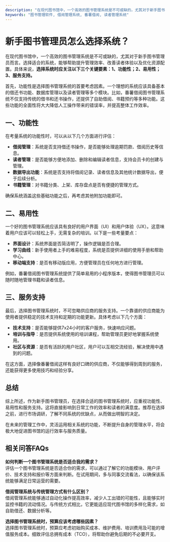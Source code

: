 ```yaml
---
description: "在现代图书馆中，一个高效的图书管理系统是不可或缺的，尤其对于新手图书管理员而言。选择适合的系统，能够帮助提升管理效率、改善读者体验以及优化资源配置。具体来说，**选择系统时应关注以下三个关键要素：1、功能性；2、易用性；3、服务支持。**"
keywords: "图书管理软件, 借阅管理系统, 番薯借阅, 读者管理系统"
---
```

# 新手图书管理员怎么选择系统？

在现代图书馆中，一个高效的图书管理系统是不可或缺的，尤其对于新手图书管理员而言。选择适合的系统，能够帮助提升管理效率、改善读者体验以及优化资源配置。具体来说，**选择系统时应关注以下三个关键要素：1、功能性；2、易用性；3、服务支持。**

首先，功能性是选择图书管理系统的首要考虑因素。一个理想的系统应该具备基本的借还书功能、数据库管理以及读者管理等多个模块。比如，番薯借阅图书管理系统不仅支持传统的借书和还书操作，还提供了自助借阅、书籍预约等多种功能。这些功能的全面性将大大降低人工操作带来的错误率，并提高整体工作效率。

## 一、功能性

在考量系统的功能性时，可以从以下几个方面进行评估：

- **借阅管理**：系统是否支持借还书操作，是否能够处理逾期罚款、借阅历史等信息。
- **读者管理**：是否能够方便地添加、删除和编辑读者信息，支持会员卡的创建与管理。
- **数据导出功能**：系统是否支持将借阅记录、读者信息及其他统计数据导出，便于后续分析。
- **书籍管理**：对书籍分类、上架、库存盘点是否有便捷的管理方式。

确保系统涵盖这些基础功能之后，再考虑其他附加功能即可。

## 二、易用性

一个好的图书管理系统应该具有良好的用户界面（UI）和用户体验（UX）。这意味着用户应该可以轻松上手，无需复杂的培训。以下是一些考量要点：

- **界面设计**：系统界面是否简洁明了，操作逻辑是否合理。
- **学习曲线**：新手使用者上手的难易程度，系统是否提供详细的使用手册和帮助中心。
- **移动端支持**：是否有移动版应用，方便管理员在任何地方进行管理。

例如，番薯借阅图书管理系统提供了简单易用的小程序版本，使得图书管理员可以随时随地管理书籍和读者信息。

## 三、服务支持

最后，选择图书管理系统时，不可忽略供应商的服务支持。一个靠谱的供应商能为使用者提供稳定的技术支持和定期的功能更新。具体考虑以下几个方面：

- **技术支持**：是否能够提供7x24小时的客户服务，快速响应问题。
- **培训与指导**：是否提供系统使用的培训课程，帮助管理员更好地掌握系统使用。
- **社区与资源**：是否有活跃的用户社区，用户可以互相交流经验，解决使用中遇到的问题。

在这方面，选择像番薯借阅这样有良好口碑的供应商，不仅能够得到周到的服务，还能获得更多使用技巧和经验分享。

## 总结

综上所述，作为新手图书管理员，在选择合适的图书管理系统时，应重视功能性、易用性和服务支持。这将直接影响到日常工作的效率和读者的满意度。推荐在选择之前，进行市场调研，了解不同系统的优缺点，从而做出明智的决定。

在未来的管理工作中，灵活运用相关系统的功能，不断提升自身的管理水平，将会极大地促进图书馆的运行效率与服务质量。

## 相关问答FAQs

**如何判断一个图书管理系统是否适合我的需求？**  
评估一个图书管理系统是否适合你的需求，可以通过了解它的功能模块、用户评价、技术支持和报价等方面来判断。在试用期间，多与同事交流看法，以确保该系统能够满足日常运营的需要。

**借阅管理系统与传统管理方式有什么区别？**  
借阅管理系统能够通过自动化操作提高效率，减少人工出错的可能性，且能够实时监控书籍的流动情况。与传统方式相比，它更能适应现代图书馆的多样化需求，如自助借还、数据分析等。

**选择图书管理系统时，预算应该考虑哪些因素？**  
选择图书管理系统时，预算应考虑初始购买成本、维护费用、培训费用及可能的增值服务成本。细致评估总拥有成本（TCO），将帮助你避免后期的不必要开支。
